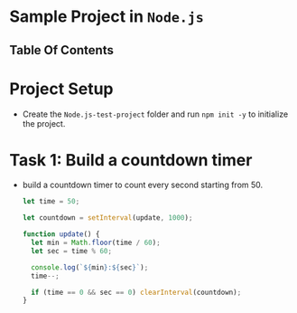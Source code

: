 # Sample Project in `Node.js`

## Table Of Contents

# Project Setup

- Create the `Node.js-test-project` folder and run `npm init -y` to initialize the project.

# Task 1: Build a countdown timer

- build a countdown timer to count every second starting from 50.

  ```js
  let time = 50;

  let countdown = setInterval(update, 1000);

  function update() {
    let min = Math.floor(time / 60);
    let sec = time % 60;

    console.log(`${min}:${sec}`);
    time--;

    if (time == 0 && sec == 0) clearInterval(countdown);
  }
  ```
